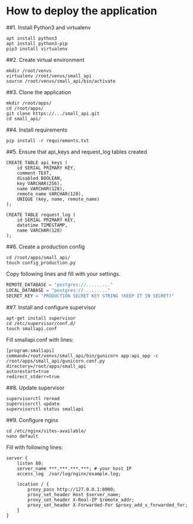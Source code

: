 # How to deploy the application

##1. Install Python3 and virtualenv
```commandline
apt install python3
apt install python3-pip
pip3 install virtualenv
```

##2. Create virtual environment
```commandline
mkdir /root/venvs
virtualenv /root/venvs/small_api
source /root/venvs/small_api/bin/activate
```

##3. Clone the application
```commandline
mkdir /root/apps/
cd /root/apps/
git clone https://.../small_api.git
cd small_api/
```

##4. Install requirements
```commandline
pip install -r requirements.txt
```

##5. Ensure that api_keys and request_log tables created
```postgresql
CREATE TABLE api_keys (
    id SERIAL PRIMARY KEY,
    comment TEXT,
    disabled BOOLEAN,
    key VARCHAR(256),
    name VARCHAR(128),
    remote_name VARCHAR(128),
    UNIQUE (key, name, remote_name)
);
```
```postgresql
CREATE TABLE request_log (
    id SERIAL PRIMARY KEY,
    datetime TIMESTAMP,
    name VARCHAR(128)
);
```

##6. Create a production config
```commandline
cd /root/apps/small_api/
touch config_production.py
```

Copy following lines and fill with your settings.
```python
REMOTE_DATABASE = "postgres://........."
LOCAL_DATABASE = "postgres://........."
SECRET_KEY = "PRODUCTION SECRET KEY STRING (KEEP IT IN SECRET)"
```

##7. Install and configure supervisor
```commandline
apt-get install supervisor
cd /etc/supervisor/conf.d/
touch smallapi.conf
```

Fill smallapi.conf with lines:

```text
[program:smallapi]
command=/root/venvs/small_api/bin/gunicorn app:api_app -c /root/apps/small_api/gunicorn.conf.py
directory=/root/apps/small_api
autorestart=true
redirect_stderr=true
```

##8. Update supervisor
```commandline
supervisorctl reread
supervisorctl update
supervisorctl status smallapi
```

##9. Configure nginx
```commandline
cd /etc/nginx/sites-available/
nano default
```

Fill with following lines:
```text
server {
    listen 80;
    server_name ***.***.***.***; # your host IP 
    access_log  /var/log/nginx/example.log;

    location / {
        proxy_pass http://127.0.0.1:8000;
        proxy_set_header Host $server_name;
        proxy_set_header X-Real-IP $remote_addr;
        proxy_set_header X-Forwarded-For $proxy_add_x_forwarded_for;
    }
}
```
